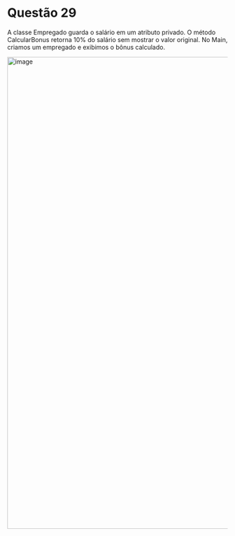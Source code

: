 # Questão 29

A classe Empregado guarda o salário em um atributo privado. O método CalcularBonus retorna 10% do salário sem mostrar o valor original. No Main, criamos um empregado e exibimos o bônus calculado.

<img width="1919" height="1079" alt="image" src="https://github.com/user-attachments/assets/2fea52e9-777a-4873-bbe9-3faf2a68d3b4" />

